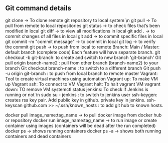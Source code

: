 ## Git command details
git clone -> To clone remote git repository to local system \n
git pull -> To pull from remote to local repositories
git status -> to check files that’s been modified in local
git diff -> to view all modifications in local
git add . -> to commit changes of all files in local
git add <file name1>  <file name2> -> to commit specific files in local
git commit -m "commit message" -> to commit in local
git log -> to verify the commit
git push -> to push from local to remote
Branch:
	Main / Master: default branch (complete code)
	Each feature will have separate branch.
git checkout -b git-branch: to create and switch to new branch 'git-branch'
Git pull origin branch-name2 : pull from other branch (branch-name2) to your branch
Git checkout branch-name : to switch to a different branch
Git push -u origin git-branch : to push from local branch to remote master
Vagrant:
Tool to create virtual machines using automation
Vagrant up: To make VM up
Vagrant ssh: To connect to VM
Vagrant halt: To halt vagrant VM
vagrant down: TO remove VM
systemctl status jenkins: To check if Jenkins is running or not \n
sudo su - jenkins : to switch to jenkins user
ssh-keygen: creates rsa key pair. Add public key in github. private key in jenkins.
ssh-keyscan github.com >> ~/.ssh/known_hosts : to add git hub to known hosts.

docker pull image_name:tag_name -> to pull docker image from docker hub or repository
docker run image_name:tag_name -> to run image or create container using images (containers will be dead after the run completed)
docker ps -> shows running containers
docker ps -a -> shows both running containers and dead containers


